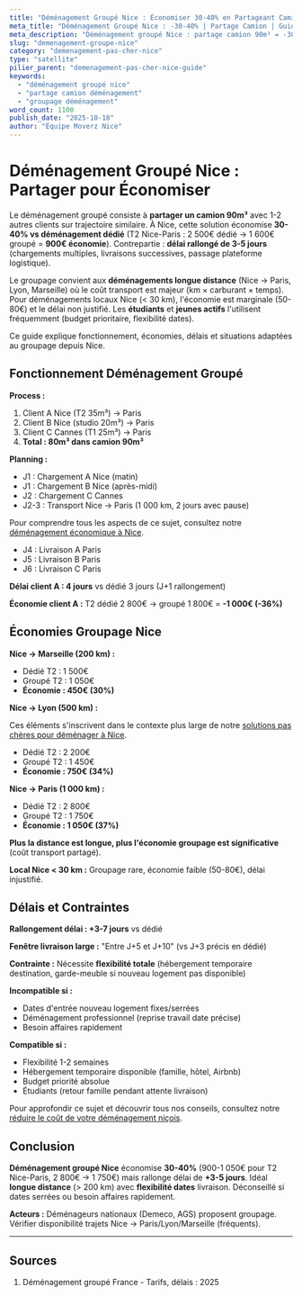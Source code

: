 ```yaml
---
title: "Déménagement Groupé Nice : Économiser 30-40% en Partageant Camion"
meta_title: "Déménagement Groupé Nice : -30-40% | Partage Camion | Guide"
meta_description: "Déménagement groupé Nice : partage camion 90m³ = -30-40% tarif (T2 1000€ → 650€). Délai +3-5j. Longue distance. Économie 350-500€. Guide."
slug: "demenagement-groupe-nice"
category: "demenagement-pas-cher-nice"
type: "satellite"
pilier_parent: "demenagement-pas-cher-nice-guide"
keywords:
  - "déménagement groupé nice"
  - "partage camion déménagement"
  - "groupage déménagement"
word_count: 1100
publish_date: "2025-10-18"
author: "Équipe Moverz Nice"
---
```


# Déménagement Groupé Nice : Partager pour Économiser

Le déménagement groupé consiste à **partager un camion 90m³** avec 1-2 autres clients sur trajectoire similaire. À Nice, cette solution économise **30-40% vs déménagement dédié** (T2 Nice-Paris : 2 500€ dédié → 1 600€ groupé = **900€ économie**). Contrepartie : **délai rallongé de 3-5 jours** (chargements multiples, livraisons successives, passage plateforme logistique).

Le groupage convient aux **déménagements longue distance** (Nice → Paris, Lyon, Marseille) où le coût transport est majeur (km × carburant × temps). Pour déménagements locaux Nice (< 30 km), l'économie est marginale (50-80€) et le délai non justifié. Les **étudiants** et **jeunes actifs** l'utilisent fréquemment (budget prioritaire, flexibilité dates).

Ce guide explique fonctionnement, économies, délais et situations adaptées au groupage depuis Nice.

## Fonctionnement Déménagement Groupé

**Process :**
1. Client A Nice (T2 35m³) → Paris
2. Client B Nice (studio 20m³) → Paris
3. Client C Cannes (T1 25m³) → Paris
4. **Total : 80m³ dans camion 90m³**

**Planning :**
- J1 : Chargement A Nice (matin)
- J1 : Chargement B Nice (après-midi)
- J2 : Chargement C Cannes
- J2-3 : Transport Nice → Paris (1 000 km, 2 jours avec pause)

Pour comprendre tous les aspects de ce sujet, consultez notre [déménagement économique à Nice](/blog/demenagement-pas-cher-nice/demenagement-pas-cher-nice-guide).

- J4 : Livraison A Paris
- J5 : Livraison B Paris
- J6 : Livraison C Paris

**Délai client A : 4 jours** vs dédié 3 jours (J+1 rallongement)

**Économie client A :** T2 dédié 2 800€ → groupé 1 800€ = **-1 000€ (-36%)**

## Économies Groupage Nice

**Nice → Marseille (200 km) :**
- Dédié T2 : 1 500€
- Groupé T2 : 1 050€
- **Économie : 450€ (30%)**

**Nice → Lyon (500 km) :**

Ces éléments s'inscrivent dans le contexte plus large de notre [solutions pas chères pour déménager à Nice](/blog/demenagement-pas-cher-nice/demenagement-pas-cher-nice-guide).

- Dédié T2 : 2 200€
- Groupé T2 : 1 450€
- **Économie : 750€ (34%)**

**Nice → Paris (1 000 km) :**
- Dédié T2 : 2 800€
- Groupé T2 : 1 750€
- **Économie : 1 050€ (37%)**

**Plus la distance est longue, plus l'économie groupage est significative** (coût transport partagé).

**Local Nice < 30 km :** Groupage rare, économie faible (50-80€), délai injustifié.

## Délais et Contraintes

**Rallongement délai : +3-7 jours** vs dédié

**Fenêtre livraison large :** "Entre J+5 et J+10" (vs J+3 précis en dédié)

**Contrainte :** Nécessite **flexibilité totale** (hébergement temporaire destination, garde-meuble si nouveau logement pas disponible)

**Incompatible si :**
- Dates d'entrée nouveau logement fixes/serrées
- Déménagement professionnel (reprise travail date précise)
- Besoin affaires rapidement

**Compatible si :**
- Flexibilité 1-2 semaines
- Hébergement temporaire disponible (famille, hôtel, Airbnb)
- Budget priorité absolue
- Étudiants (retour famille pendant attente livraison)


Pour approfondir ce sujet et découvrir tous nos conseils, consultez notre [réduire le coût de votre déménagement niçois](/blog/demenagement-pas-cher-nice/demenagement-pas-cher-nice-guide).

## Conclusion

**Déménagement groupé Nice** économise **30-40%** (900-1 050€ pour T2 Nice-Paris, 2 800€ → 1 750€) mais rallonge délai de **+3-5 jours**. Idéal **longue distance** (> 200 km) avec **flexibilité dates** livraison. Déconseillé si dates serrées ou besoin affaires rapidement.

**Acteurs :** Déménageurs nationaux (Demeco, AGS) proposent groupage. Vérifier disponibilité trajets Nice → Paris/Lyon/Marseille (fréquents).

---

## Sources

1. Déménagement groupé France - Tarifs, délais : 2025


